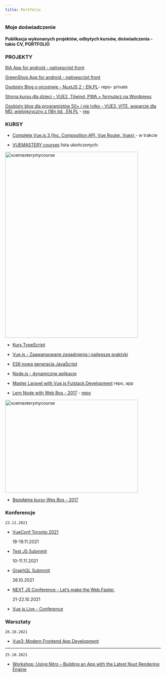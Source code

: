 ```yaml
---
title: Portfolio
---
```


<div class="text-center">
  <!-- You can use Vue components inside markdown -->
  <carbon:portfolio class="text-orange-600 text-4xl -mb-6 m-auto" />
  <h3>Moje doświadczenie</h3>
  <h4>Publikacja wykonanych projektów, odbytych kursów, doświadczenia - takie CV, PORTFOLIO</h4>
</div>

### PROJEKTY

[RiA App for android - nativescript front](https://play.google.com/store/apps/details?id=org.nativescript.vue.ria&pcampaignid=pcampaignidMKT-Other-global-all-co-prtnr-py-PartBadge-Mar2515-1)

[GreenShop App for android - nativescript front](https://play.google.com/store/apps/details?id=pl.shop.green.app)

[Osobisty Blog o ojcostwie - NuxtJS 2 - EN,PL](https://www.jestemojcem.pl/)- repo- private

[Strona kursu dla dzieci - VUE2, Tilwind, PWA + formularz na Wordpress](https://edukacja.m27.pl/)

[Osobisty blog dla programistów 50+ i nie tylko - VUE3, VITE, wsparcie dla MD, wielojęzyczny z I18n itd , EN,PL](https://50p.dev/) - [rep](https://github.com/andrzejrumak/50dev)

### KURSY

- [Complete Vue.js 3 (Inc. Composition API, Vue Router, Vuex)
](https://www.udemy.com/course/complete-vuejs-3-crash-course-composition-api-vue-router-vuex/) - w trakcie

- [VUEMASTERY courses](https://www.vuemastery.com/) lista ukończonych:

<img src="/vuemasterymycourse.png" alt="vuemasterymycourse" style="height: 600px; width:430px;"/>

- [Kurs TypeScript](https://platforma.strefakursow.pl/p/certificate/hash/te3xsootqj4800gsk8wwks4ccw0s4og)

- [Vue.js - Zaawansowane zagadnienia i najlepsze praktyki](https://www.udemy.com/certificate/UC-5c311cad-8c14-4b54-9d7d-b2d41031079e/)


- [ES6 nowa generacja JavaScript](https://platforma.strefakursow.pl/p/certificate/hash/8glmo4qkdr0gw8c48c40skg0w0scccs)

- [Node.js - dynamiczne aplikacje](https://platforma.strefakursow.pl/p/certificate/hash/b6x2s942gkoogogksgwgg8gwo44okk4)

- [Master Laravel with Vue.js Fulstack Development](https://udemy-certificate.s3.amazonaws.com/pdf/UC-f3b6c734-6816-4d17-bd4a-36fb932cd764.pdf) repo, app

- [Lern Node with Web Bos - 2017](https://learnnode.com/) - [repo](https://github.com/andrzejrumak/AR-Learn-Node)

<img src="/wes.png" alt="vuemasterymycourse" style="height: 300px; width:430px;"/>

- [Bezpłatne kursy Wes Bos - 2017](https://wesbos.com/courses)


### Konferencje

    23.11.2021

- [VueConf Toronto 2021](https://www.vuetoronto.com) 

    18-19.11.2021

- [Test JS Submmit](https://www.testjssummit.com/)

    10-11.11.2021

- [GraphQL Submmit](https://summit.graphql.com/)

    26.10.2021

- [NEXT JS Conference - Let’s make the Web.Faster.](https://nextjs.org/conf)   


    21-22.10.2021

- [Vue js Live - Conference](https://vuejslive.com/) 

### Warsztaty



    26.10.2021

- [Vue3: Modern Frontend App Development](https://vuejslive.com/workshops-3h)


----

    25.10.2021

- [Workshop: Using Nitro – Building an App with the Latest Nuxt Rendering Engine](https://vuejslive.com/workshops-3h)

